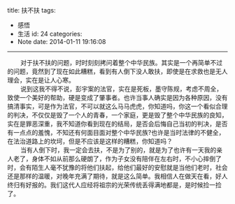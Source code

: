 title: 扶不扶
tags:
  - 感悟
  - 生活
id: 24
categories:
  - Note
date: 2014-01-11 19:16:08
---

<div style="font-size: 14px;"><span style="padding-left: 30px;">对于扶不扶的问题，时时刻刻拷问着整个中华民族。其实是一个再简单不过的问题，竟然到了现在如此糟糕，看到有人倒下没人敢扶，即使是在求救也是无人理会，实在是让人心寒。</span></div>
<div style="font-size: 14px;"><span style="padding-left: 30px;">说到这我不得不说，彭宇案的法官，实在是死板，墨守陈规，考虑不周全，致使一个美好的帮助，硬是变成了肇事者。也许当事人确实是因为各种原因，没有搞清事实，可是作为法官，不可以就这么马马虎虎，你知道吗，你这一个看似合理的判决，不仅仅是毁了一个人的青春，一个家庭，更是毁了整个中华民族的良知，实在是罪恶深重，我不知道你看到现在的结局，是否会后悔自己当初的判决，是否有一点点的羞愧，不知还有何面目面对整个中华民族?也许是当时法律的不健全，在法治道路上的坎坷，但是不应该是这样的糟糕，你知道吗？</span></div>
<div style="font-size: 14px;"><span style="padding-left: 30px;">当有人倒下时，我一定会去扶，不是为了别的，就是为了也许有一天我的亲人老了，身体不如从前那么硬朗了，作为子女没有陪伴在左右时，不小心摔倒了时，会有陌生人毫不犹豫的将他们扶起，给他们最好的安慰就是当他们老时，社会还是那样的温暖，对晚年充满了期待，就是这么简单。我相信人在做天在看，好人终归有好报的。我们这代人应经将祖宗的光荣传统丢得满地都是，是时候捡一捡了。</span></div>

